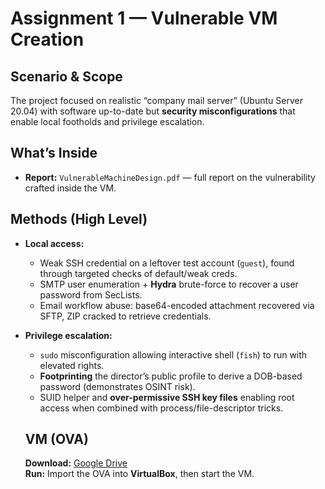 # Assignment 1 — Vulnerable VM Creation

## Scenario & Scope
The project focused on realistic “company mail server” (Ubuntu Server 20.04) with software up-to-date but **security misconfigurations** that enable local footholds and privilege escalation.

## What’s Inside
- **Report:** `VulnerableMachineDesign.pdf` — full report on the vulnerability crafted inside the VM.  

## Methods (High Level)
- **Local access:**  
  - Weak SSH credential on a leftover test account (`guest`), found through targeted checks of default/weak creds.  
  - SMTP user enumeration + **Hydra** brute-force to recover a user password from SecLists.  
  - Email workflow abuse: base64-encoded attachment recovered via SFTP, ZIP cracked to retrieve credentials.  
- **Privilege escalation:**  
  - `sudo` misconfiguration allowing interactive shell (`fish`) to run with elevated rights.  
  - **Footprinting** the director’s public profile to derive a DOB-based password (demonstrates OSINT risk).  
  - SUID helper and **over-permissive SSH key files** enabling root access when combined with process/file-descriptor tricks.
 
  ## VM (OVA)
  **Download:** [Google Drive](https://drive.google.com/file/d/1avzkSMauvH16BbbR6_ifhJHaDNgqmDV1/view?usp=sharing) <br>
  **Run:** Import the OVA into **VirtualBox**, then start the VM.
